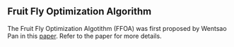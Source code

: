 ## Fruit Fly Optimization Algorithm
The Fruit Fly Optimization Algotithm (FFOA) was first proposed by Wentsao Pan in this
[paper](http://www.sciencedirect.com/science/article/pii/S0950705111001365).
Refer to the paper for more details.
